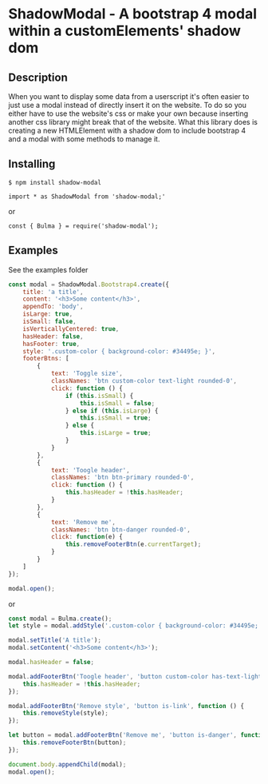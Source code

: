 # ShadowModal - A bootstrap 4 modal within a customElements' shadow dom

## Description

When you want to display some data from a userscript it's often easier to just use a modal instead of directly insert it on the website. To do so you either have to use the website's css or make your own because inserting another css library might break that of the website. What this library does is creating a new HTMLElement with a shadow dom to include bootstrap 4 and a modal with some methods to manage it.

## Installing

`$ npm install shadow-modal`

`import * as ShadowModal from 'shadow-modal;'`

or

`const { Bulma } = require('shadow-modal');`

## Examples

See the examples folder

```javascript
const modal = ShadowModal.Bootstrap4.create({
    title: 'a title',
    content: '<h3>Some content</h3>',
    appendTo: 'body',
    isLarge: true,
    isSmall: false,
    isVerticallyCentered: true,
    hasHeader: false,
    hasFooter: true,
    style: '.custom-color { background-color: #34495e; }',
    footerBtns: [
        {
            text: 'Toggle size',
            classNames: 'btn custom-color text-light rounded-0',
            click: function () {
                if (this.isSmall) {
                    this.isSmall = false;
                } else if (this.isLarge) {
                    this.isSmall = true;
                } else {
                    this.isLarge = true;
                }
            }
        },
        {
            text: 'Toogle header',
            classNames: 'btn btn-primary rounded-0',
            click: function () {
                this.hasHeader = !this.hasHeader;
            }
        },
        {
            text: 'Remove me',
            classNames: 'btn btn-danger rounded-0',
            click: function(e) {
                this.removeFooterBtn(e.currentTarget);
            }
        }
    ]
});

modal.open();
```

or

```javascript
const modal = Bulma.create();
let style = modal.addStyle('.custom-color { background-color: #34495e; }');

modal.setTitle('A title');
modal.setContent('<h3>Some content</h3>');

modal.hasHeader = false;

modal.addFooterBtn('Toogle header', 'button custom-color has-text-light', function () {
    this.hasHeader = !this.hasHeader;
});

modal.addFooterBtn('Remove style', 'button is-link', function () {
    this.removeStyle(style);
});

let button = modal.addFooterBtn('Remove me', 'button is-danger', function () {
    this.removeFooterBtn(button);
});

document.body.appendChild(modal);
modal.open();
```

